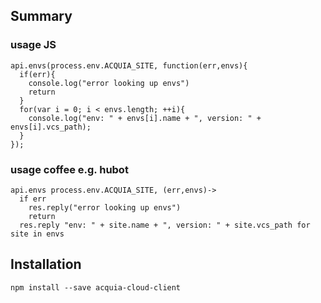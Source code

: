 ## Summary

### usage JS
```
api.envs(process.env.ACQUIA_SITE, function(err,envs){
  if(err){
    console.log("error looking up envs")
    return
  }
  for(var i = 0; i < envs.length; ++i){
    console.log("env: " + envs[i].name + ", version: " + envs[i].vcs_path);
  }
});
```
### usage coffee e.g. hubot
```
api.envs process.env.ACQUIA_SITE, (err,envs)->
  if err
    res.reply("error looking up envs")
    return
  res.reply "env: " + site.name + ", version: " + site.vcs_path for site in envs
```


## Installation
```
npm install --save acquia-cloud-client
```
